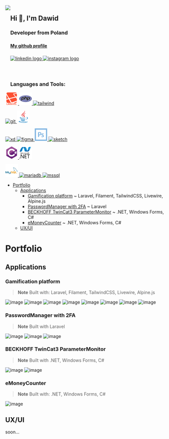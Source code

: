 <img align="left" height="250" src="https://images.weserv.nl/?url=avatars.githubusercontent.com/u/34130518?v=4&h=200&w=200&fit=cover&mask=circle&maxage=7d"  />

###

<h2 align="left">Hi 👋, I'm Dawid</h2>

###

<h3 align="left">Developer from Poland</h3>

###

<h4 align="left"><a href="https://github.com/dkulza">My github profile</a></h4>

###

<div align="left">
  <a href="https://www.linkedin.com/in/dkulza/" target="_blank">
    <img src="https://raw.githubusercontent.com/maurodesouza/profile-readme-generator/master/src/assets/icons/social/linkedin/default.svg" width="52" height="40" alt="linkedin logo"  />
  </a>
  <a href="https://www.instagram.com/dawidcodes/" target="_blank">
    <img src="https://raw.githubusercontent.com/maurodesouza/profile-readme-generator/master/src/assets/icons/social/instagram/default.svg" width="52" height="40" alt="instagram logo"  />
  </a>
</div>

###

<br>

<h3 align="left">Languages and Tools:</h3>
<p align="left"> 
  <a href="https://laravel.com/" target="_blank" rel="noreferrer"> <img src="https://raw.githubusercontent.com/devicons/devicon/master/icons/laravel/laravel-plain-wordmark.svg" alt="laravel" width="40" height="40"/> </a>   
  <a href="https://www.php.net" target="_blank" rel="noreferrer"> <img src="https://raw.githubusercontent.com/devicons/devicon/master/icons/php/php-original.svg" alt="php" width="40" height="40"/> </a>  
  <a href="https://tailwindcss.com/" target="_blank" rel="noreferrer"> <img src="https://www.vectorlogo.zone/logos/tailwindcss/tailwindcss-icon.svg" alt="tailwind" width="40" height="40"/> </a> 
</p>
<p align="left"> 
  <a href="https://git-scm.com/" target="_blank" rel="noreferrer"> <img src="https://www.vectorlogo.zone/logos/git-scm/git-scm-icon.svg" alt="git" width="40" height="40"/> </a> 
  <a href="https://www.java.com" target="_blank" rel="noreferrer"> <img src="https://raw.githubusercontent.com/devicons/devicon/master/icons/java/java-original.svg" alt="java" width="40" height="40"/> </a> 
</p>
<p align="left"> 
  <a href="https://www.adobe.com/products/xd.html" target="_blank" rel="noreferrer"> <img src="https://cdn.worldvectorlogo.com/logos/adobe-xd.svg" alt="xd" width="40" height="40"/> </a>
  <a href="https://www.figma.com/" target="_blank" rel="noreferrer"> <img src="https://www.vectorlogo.zone/logos/figma/figma-icon.svg" alt="figma" width="40" height="40"/> </a> 
  <a href="https://www.photoshop.com/en" target="_blank" rel="noreferrer"> <img src="https://raw.githubusercontent.com/devicons/devicon/master/icons/photoshop/photoshop-line.svg" alt="photoshop" width="40" height="40"/> </a> 
  <a href="https://www.sketch.com/" target="_blank" rel="noreferrer"> <img src="https://www.vectorlogo.zone/logos/sketchapp/sketchapp-icon.svg" alt="sketch" width="40" height="40"/> </a>  
</p>
<p align="left"> 
  <a href="https://www.w3schools.com/cs/" target="_blank" rel="noreferrer"> <img src="https://raw.githubusercontent.com/devicons/devicon/master/icons/csharp/csharp-original.svg" alt="csharp" width="40" height="40"/> </a> 
  <a href="https://dotnet.microsoft.com/" target="_blank" rel="noreferrer"> <img src="https://raw.githubusercontent.com/devicons/devicon/master/icons/dot-net/dot-net-original-wordmark.svg" alt="dotnet" width="40" height="40"/> </a> 
</p>
<p align="left">   
  <a href="https://www.mysql.com/" target="_blank" rel="noreferrer"> <img src="https://raw.githubusercontent.com/devicons/devicon/master/icons/mysql/mysql-original-wordmark.svg" alt="mysql" width="40" height="40"/> </a> 
  <a href="https://mariadb.org/" target="_blank" rel="noreferrer"> <img src="https://www.vectorlogo.zone/logos/mariadb/mariadb-icon.svg" alt="mariadb" width="40" height="40"/> </a> 
  <a href="https://www.microsoft.com/en-us/sql-server" target="_blank" rel="noreferrer"> <img src="https://www.svgrepo.com/show/303229/microsoft-sql-server-logo.svg" alt="mssql" width="40" height="40"/> </a> 
</p>

- [Portfolio](#portfolio)
  - [Applications](#applications)
    - [Gamification platform](#gamification-platform) ~ Laravel, Filament, TailwindCSS, Livewire, Alpine.js
    - [PasswordManager with 2FA](#passwordmanager-with-2fa) ~ Laravel
    - [BECKHOFF TwinCat3 ParameterMonitor](#beckhoff-twincat3-parametermonitor) ~ .NET, Windows Forms, C#
    - [eMoneyCounter](#emoneycounter) ~ .NET, Windows Forms, C#
  - [UX/UI](#uxui)

# Portfolio

## Applications

### Gamification platform
> __Note__ Built with: Laravel, Filament, TailwindCSS, Livewire, Alpine.js

![image](https://user-images.githubusercontent.com/34130518/222965152-6eda510a-95f8-4bee-b78b-ce63aa309a37.png)
![image](https://user-images.githubusercontent.com/34130518/222965274-8aa843c3-cf7e-4e63-b54d-bca45f7f68a0.png)
![image](https://user-images.githubusercontent.com/34130518/222965402-ae3aa64d-697a-4bd8-ac72-414208acf376.png)
![image](https://user-images.githubusercontent.com/34130518/222965625-8fb22ca4-cb10-4b82-954c-a4cb86c18a6e.png)
![image](https://user-images.githubusercontent.com/34130518/222965676-2fa9a262-c42e-4fb1-938d-00bae2b281b2.png)
![image](https://user-images.githubusercontent.com/34130518/222965725-88cded96-a61d-4083-81a0-b960b3db3671.png)
![image](https://user-images.githubusercontent.com/34130518/222965794-f0869483-096c-464f-b743-b3de148441f6.png)
![image](https://user-images.githubusercontent.com/34130518/222965818-cc32a337-2613-474f-98f6-97cbd280954c.png)

### PasswordManager with 2FA
> __Note__ Built with Laravel

![image](https://user-images.githubusercontent.com/34130518/222966108-20af15cd-50f5-4b30-98b9-b0b5ba321dc7.png)
![image](https://user-images.githubusercontent.com/34130518/222966146-0c8f4cad-82b5-4aff-81ec-c23fc14b8049.png)
![image](https://user-images.githubusercontent.com/34130518/222966236-760c5f60-68e3-4321-ac00-338edd89acd1.png)

###  BECKHOFF TwinCat3 ParameterMonitor
> __Note__ Built with .NET, Windows Forms, C#

![image](https://user-images.githubusercontent.com/34130518/222968840-1f59cc59-55fc-4ced-ad2b-cda4c99f7306.png)
![image](https://user-images.githubusercontent.com/34130518/222968906-3ffa6c17-2793-45b8-83f9-923cd6856485.png)

### eMoneyCounter
> __Note__ Built with: .NET, Windows Forms, C#

![image](https://user-images.githubusercontent.com/34130518/222969150-680c93a0-00da-4d78-8879-1259a1c7e9cc.png)


## UX/UI
soon...
